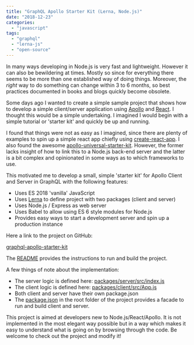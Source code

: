 ```yaml
---
title: "GraphQL Apollo Starter Kit (Lerna, Node.js)"
date: "2018-12-23"
categories: 
  - "javascript"
tags: 
  - "graphql"
  - "lerna-js"
  - "open-source"
---
```


In many ways developing in Node.js is very fast and lightweight. However it can also be bewildering at times. Mostly so since for everything there seems to be more than one established way of doing things. Moreover, the _right_ way to do something can change within 3 to 6 months, so best practices documented in books and blogs quickly become obsolete.

Some days ago I wanted to create a simple sample project that shows how to develop a simple client/server application using [Apollo](https://www.apollographql.com/) and [React](https://reactjs.org/). I thought this would be a simple undertaking. I imagined I would begin with a simple tutorial or 'starter kit' and quickly be up and running.

I found that things were not as easy as I imagined, since there are plenty of examples to spin up a simple react app chiefly using [create-react-app](https://github.com/facebook/create-react-app). I also found the awesome [apollo-universal-starter-kit](https://github.com/sysgears/apollo-universal-starter-kit). However, the former lacks insight of how to link this to a Node.js back-end server and the latter is a bit complex and opinionated in some ways as to which frameworks to use.

This motivated me to develop a small, simple 'starter kit' for Apollo Client and Server in GraphQL with the following features:

- Uses ES 2018 'vanilla' JavaScript
- Uses [Lerna](https://github.com/lerna/lerna) to define project with two packages (client and server)
- Uses Node.js / Express as web server
- Uses Babel to allow using ES 6 style modules for Node.js
- Provides easy ways to start a development server and spin up a production instance

Here a link to the project on GitHub:

[graphql-apollo-starter-kit](https://github.com/mxro/graphql-apollo-starter-kit)

The [README](https://github.com/mxro/graphql-apollo-starter-kit#graphql-apollo-starter-kit) provides the instructions to run and build the project.

A few things of note about the implementation:

- The server logic is defined here: [packages/server/src/index.js](https://github.com/mxro/graphql-apollo-starter-kit/blob/master/packages/server/src/index.js)
- The client logic is defined here: [packages/client/src/App.js](https://github.com/mxro/graphql-apollo-starter-kit/blob/master/packages/client/src/App.js)
- Both client and server have their own package.json
- The [package.json](https://github.com/mxro/graphql-apollo-starter-kit/blob/master/package.json) in the root folder of the project provides a facade to run and build client and server.

This project is aimed at developers new to Node.js/React/Apollo. It is not implemented in the most elegant way possible but in a way which makes it easy to understand what is going on by browsing through the code. Be welcome to check out the project and modify it!
